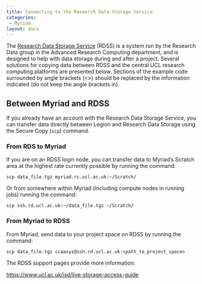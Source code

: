 ```yaml
---
title: Connecting to the Research Data Storage Service
categories:
 - Myriad
layout: docs
---
```

The [Research Data Storage Service](https://www.ucl.ac.uk/advanced-research-computing/platforms-and-services/research-data-storage-service)
(RDSS) is a system run by the Research Data group in the Advanced Research
Computing department, and is designed to help with data storage
during and after a project. Several solutions for copying data between
RDSS and the central UCL research computing platforms are presented below.
Sections of the example code surrounded by angle brackets (\<\>) should 
be replaced by the information indicated (do not keep the angle brackets in).

## Between Myriad and RDSS

If you already have an account with the Research Data Storage Service, you can
transfer data directly between Legion and Research Data Storage using
the Secure Copy (`scp`) command.

### From RDS to Myriad

If you are on an RDSS login node, you can transfer data to
Myriad’s Scratch area at the highest rate currently possible by running
the command: 

```
scp data_file.tgz myriad.rc.ucl.ac.uk:~/Scratch/
```

Or from somewhere within Myriad (including compute nodes in
running jobs) running the command: 

```
scp ssh.rd.ucl.ac.uk:~/data_file.tgz ~/Scratch/
```

### From Myriad to RDSS

From Myriad, send data to your project space on RDSS by running the
command:

```
scp data_file.tgz ccaaxyz@ssh.rd.ucl.ac.uk:<path_to_project_space>
``` 

The RDSS support pages provide more
information:

<https://www.ucl.ac.uk/isd/live-storage-access-guide>

